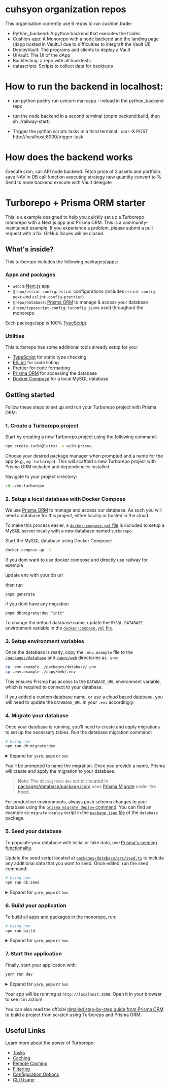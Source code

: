 # cuhsyon organization repos
This organisation currently use 6 repos to run cushion.trade:
- Python_backend: A python backend that executes the trades
- Cushion-app: A Monorepo with a node backend and the landing page (dapp hosted in VaultUI due to difficulties to integraft the Vault UI)
- DeployVault: The programs and clients to deploy a Vault
- UIVault: The UI of the dApp
- Backtesting: a repo with all backtests
- datascripts: Scripts to collect data for backtests

# How to run the backend in localhost:

- run python poetry run uvicorn main:app --reload in the python_backend repo

- run the node backend in a second terminal (pnpm backend:build, then sh ./railway-start)

- Trigger the python scripts tasks in a third terminal : curl -X POST http://localhost:8000/trigger-task

# How does the backend works

Execute cron, call API node backend. 
Fetch price of 2 assets and portfolio.
save NAV in DB
call function executing strategy
new quantity
convert to %
Send to node backend
execute with Vault delegate


# Turborepo + Prisma ORM starter

This is a example designed to help you quickly set up a Turborepo monorepo with a Next.js app and Prisma ORM. This is a community-maintained example. If you experience a problem, please submit a pull request with a fix. GitHub Issues will be closed.

## What's inside?

This turborepo includes the following packages/apps:

### Apps and packages

- `web`: a [Next.js](https://nextjs.org/) app
- `@repo/eslint-config`: `eslint` configurations (includes `eslint-config-next` and `eslint-config-prettier`)
- `@repo/database`: [Prisma ORM](https://prisma.io/) to manage & access your database
- `@repo/typescript-config`: `tsconfig.json`s used throughout the monorepo

Each package/app is 100% [TypeScript](https://www.typescriptlang.org/).

### Utilities

This turborepo has some additional tools already setup for you:

- [TypeScript](https://www.typescriptlang.org/) for static type checking
- [ESLint](https://eslint.org/) for code linting
- [Prettier](https://prettier.io) for code formatting
- [Prisma ORM](https://prisma.io/) for accessing the database
- [Docker Compose](https://docs.docker.com/compose/) for a local MySQL database

## Getting started

Follow these steps to set up and run your Turborepo project with Prisma ORM:

### 1. Create a Turborepo project

Start by creating a new Turborepo project using the following command:

```sh
npx create-turbo@latest -e with-prisma
```

Choose your desired package manager when prompted and a name for the app (e.g., `my-turborepo`). This will scaffold a new Turborepo project with Prisma ORM included and dependencies installed.

Navigate to your project directory:

```bash
cd ./my-turborepo
```

### 2. Setup a local database with Docker Compose

We use [Prisma ORM](https://prisma.io/) to manage and access our database. As such you will need a database for this project, either locally or hosted in the cloud.

To make this process easier, a [`docker-compose.yml` file](./docker-compose.yml) is included to setup a MySQL server locally with a new database named `turborepo`:

Start the MySQL database using Docker Compose:

```sh
docker-compose up -d
```

If you dont want to use docker compose and directly use railway for exemple

update env with your db url

then run

```
pnpm generate
```

if you dont have any migration

```
pnpm db:migrate:dev "init"
```

To change the default database name, update the `MYSQL_DATABASE` environment variable in the [`docker-compose.yml` file](/docker-compose.yml).

### 3. Setup environment variables

Once the database is ready, copy the `.env.example` file to the [`/packages/database`](./packages/database/) and [`/apps/web`](./apps/web/) directories as `.env`:

```bash
cp .env.example ./packages/database/.env
cp .env.example ./apps/web/.env
```

This ensures Prisma has access to the `DATABASE_URL` environment variable, which is required to connect to your database.

If you added a custom database name, or use a cloud based database, you will need to update the `DATABASE_URL` in your `.env` accordingly.

### 4. Migrate your database

Once your database is running, you’ll need to create and apply migrations to set up the necessary tables. Run the database migration command:

```bash
# Using npm
npm run db:migrate:dev
```

<details>

<summary>Expand for <code>yarn</code>, <code>pnpm</code> or <code>bun</code></summary>

```bash
# Using yarn
yarn run db:migrate:dev

# Using pnpm
pnpm run db:migrate:dev

# Using bun
bun run db:migrate:dev
```

</details>

You’ll be prompted to name the migration. Once you provide a name, Prisma will create and apply the migration to your database.

> Note: The `db:migrate:dev` script (located in [packages/database/package.json](/packages/database/package.json)) uses [Prisma Migrate](https://www.prisma.io/migrate) under the hood.

For production environments, always push schema changes to your database using the [`prisma migrate deploy` command](https://www.prisma.io/docs/orm/prisma-client/deployment/deploy-database-changes-with-prisma-migrate). You can find an example `db:migrate:deploy` script in the [`package.json` file](/packages/database/package.json) of the `database` package.

### 5. Seed your database

To populate your database with initial or fake data, use [Prisma's seeding functionality](https://www.prisma.io/docs/guides/database/seed-database).

Update the seed script located at [`packages/database/src/seed.ts`](/packages/database/src/seed.ts) to include any additional data that you want to seed. Once edited, run the seed command:

```bash
# Using npm
npm run db:seed
```

<details>

<summary>Expand for <code>yarn</code>, <code>pnpm</code> or <code>bun</code></summary>

```bash
# Using yarn
yarn run db:seed

# Using pnpm
pnpm run db:seed

# Using bun
bun run db:seed
```

</details>

### 6. Build your application

To build all apps and packages in the monorepo, run:

```bash
# Using npm
npm run build
```

<details>

<summary>Expand for <code>yarn</code>, <code>pnpm</code> or <code>bun</code></summary>

```bash
# Using yarn
yarn run build

# Using pnpm
pnpm run build

# Using bun
bun run build
```

</details>

### 7. Start the application

Finally, start your application with:

```bash
yarn run dev
```

<details>

<summary>Expand for <code>yarn</code>, <code>pnpm</code> or <code>bun</code></summary>

```bash
# Using yarn
yarn run dev

# Using pnpm
pnpm run dev

# Using bun
bun run dev
```

</details>

Your app will be running at `http://localhost:3000`. Open it in your browser to see it in action!

You can also read the official [detailed step-by-step guide from Prisma ORM](https://pris.ly/guide/turborepo?utm_campaign=turborepo-example) to build a project from scratch using Turborepo and Prisma ORM.

## Useful Links

Learn more about the power of Turborepo:

- [Tasks](https://turborepo.com/docs/core-concepts/monorepos/running-tasks)
- [Caching](https://turborepo.com/docs/core-concepts/caching)
- [Remote Caching](https://turborepo.com/docs/core-concepts/remote-caching)
- [Filtering](https://turborepo.com/docs/core-concepts/monorepos/filtering)
- [Configuration Options](https://turborepo.com/docs/reference/configuration)
- [CLI Usage](https://turborepo.com/docs/reference/command-line-reference)
